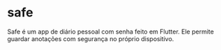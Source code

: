 # safe
Safe é um app de diário pessoal com senha feito em Flutter. Ele permite guardar anotações com segurança no próprio dispositivo.
